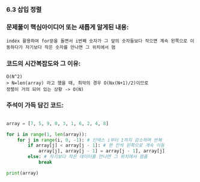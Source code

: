 ### 6.3 삽입 정렬

### 문제풀이 핵심아이디어 또는 새롭게 알게된 내용: 
    index 활용하여 for문을 돌면서 i번째 숫자가 그 앞의 숫자들보다 작으면 계속 왼쪽으로 이동하다가 자기보다 작은 숫자를 만나면 그 위치에서 멈

            
### 코드의 시간복잡도와 그 이유:    
    O(N^2)   
    > N=len(array) 라고 했을 때, 최악의 경우 O(Nx(N+1)/2)이므로
    정렬이 거의 되어 있는 상황 -> O(N)

### 주석이 가득 담긴 코드:
```python

array = [7, 5, 9, 0, 3, 1, 6, 2, 4, 8]

for i in range(1, len(array)):
    for j in range(i, 0, -1): # 인덱스 i부터 1까지 감소하며 반복
        if array[j] < array[j - 1]: # 한 칸씩 왼쪽으로 계속 이동
            array[j], array[j - 1] = array[j - 1], array[j]
        else: # 자기보다 작은 데이터를 만나면 그 위치에서 멈춤
            break

print(array)


```
